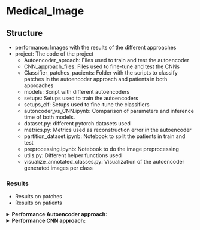 # Medical_Image
## Structure
- performance: Images with the results of the different approaches
- project: The code of the project
  - Autoencoder_aproach: Files used to train and test the autoencoder
  - CNN_approach_files: Files used to fine-tune and test the CNNs
  - Classifier_patches_pacients: Folder with the scripts to classify patches in the autoencoder approach and patients in both approaches
  - models: Script with different autoencoders
  - setups: Setups used to train the autoencoders
  - setups_clf: Setups used to fine-tune the classifiers
  - autoncoder_vs_CNN.ipynb: Comparison of parameters and inference time of both models.
  - dataset.py: different pytorch datasets used
  - metrics.py: Metrics used as reconstruction error in the autoencoder
  - partition_dataset.ipynb: Notebook to split the patients in train and test
  - preprocessing.ipynb: Notebook to do the image preprocessing 
  - utils.py: Different helper functions used
  - visualize_annotated_classes.py: Visualization of the autoencoder generated images per class
### Results
- Results on patches
- Results on patients

<details close>
<summary><b>Performance Autoencoder approach:</b></summary>

### Patch classification 
![Performance](performance/Autoencoder-patches.png)

### Patient classification
![Performance](performance/Autoencoder-3classes.png)
![Performance](performance/Autoencoder-2classes.png)



</details>

<details close>
<summary><b>Performance CNN approach:</b></summary>

### Patch classification 
![Performance](performance/CNN-patches.png)

### Patient classification
![Performance](performance/CNN-3classes.png)
![Performance](performance/CNN-2classes.png)

</details>

&nbsp;

